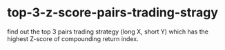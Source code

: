 # top-3-z-score-pairs-trading-stragy
 find out the top 3 pairs trading strategy (long X, short Y) which has the highest Z-score of compounding return index.
